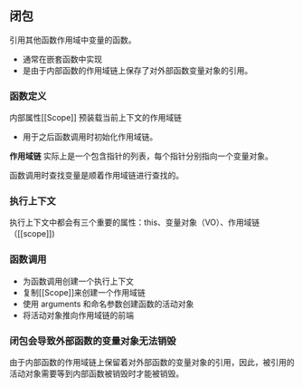 ## 闭包

引用其他函数作用域中变量的函数。

- 通常在嵌套函数中实现
- 是由于内部函数的作用域链上保存了对外部函数变量对象的引用。

### 函数定义

内部属性[[Scope]] 预装载当前上下文的作用域链

- 用于之后函数调用时初始化作用域链。

**作用域链** 实际上是一个包含指针的列表，每个指针分别指向一个变量对象。

函数调用时查找变量是顺着作用域链进行查找的。

### 执行上下文

执行上下文中都会有三个重要的属性：this、变量对象（VO）、作用域链（[[scope]])



### 函数调用

- 为函数调用创建一个执行上下文
- 复制[[Scope]]来创建一个作用域链
- 使用 arguments 和命名参数创建函数的活动对象
- 将活动对象推向作用域链的前端

### 闭包会导致外部函数的变量对象无法销毁

由于内部函数的作用域链上保留着对外部函数的变量对象的引用，因此，被引用的活动对象需要等到内部函数被销毁时才能被销毁。

